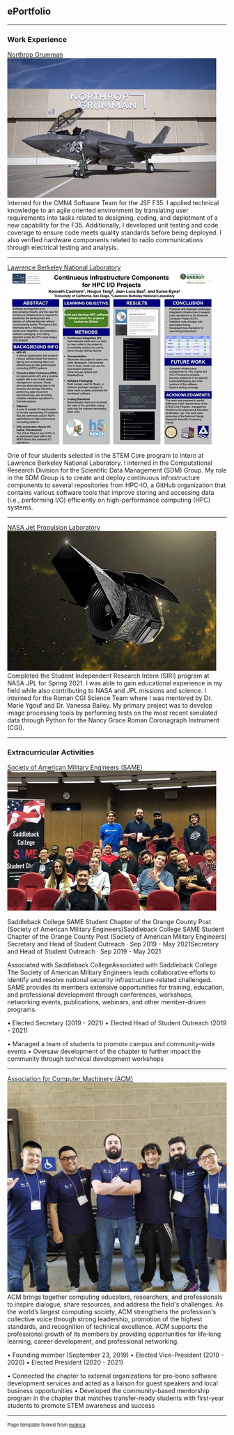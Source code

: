 ## ePortfolio

---

### Work Experience

[Northrop Grumman](https://www.northropgrumman.com/)
<img src="images/ngc.jpg?raw=true"/>
Interned for the CMN4 Software Team for the JSF F35.
I applied technical knowledge to an agile oriented environment by translating user requirements into tasks related to designing, coding, and deplotment of a new capability for the F35.
Additionally, I developed unit testing and code coverage to ensure code meets quality standards before being deployed.
I also verified hardware components related to radio communications through electrical testing and analysis.

---
[Lawrence Berkeley National Laboratory](https://www.lbl.gov/)
<img src="images/lbnl.jpg?raw=true"/>
One of four students selected in the STEM Core program to intern at Lawrence Berkeley National Laboratory. I interned in the Computational Research Division for the Scientific Data Management (SDM) Group. 
My role in the SDM Group is to create and deploy continuous infrastructure components to several repositories from HPC-IO, a GitHub organization that contains various software tools that improve storing and accessing data (i.e., performing I/O) efficiently on high-performance computing (HPC) systems.

---
[NASA Jet Propulsion Laboratory](https://www.jpl.nasa.gov/)
<img src="images/jpl.jpg?raw=true"/>
Completed the Student Independent Research Intern (SIRI) program at NASA JPL for Spring 2021. I was able to gain educational experience in my field while also contributing to NASA and JPL missions and science. 
I interned for the Roman CGI Science Team where I was mentored by Dr. Marie Ygouf and Dr. Vanessa Bailey. 
My primary project was to develop image processing tools by performing tests on the most recent simulated data through Python for the Nancy Grace Roman Coronagraph Instrument (CGI).

---

### Extracurricular Activities

[Society of American Military Engineers (SAME)](https://www.same.org/)
<img src="images/same.jpg?raw=true"/>

Saddleback College SAME Student Chapter of the Orange County Post (Society of American Military Engineers)Saddleback College SAME Student Chapter of the Orange County Post (Society of American Military Engineers)
Secretary and Head of Student Outreach · Sep 2019 - May 2021Secretary and Head of Student Outreach · Sep 2019 - May 2021

Associated with Saddleback CollegeAssociated with Saddleback College
The Society of American Military Engineers leads collaborative efforts to identify and resolve national security infrastructure-related challenged. SAME provides its members extensive opportunities for training, education, and professional development through conferences, workshops, networking events, publications, webinars, and other member-driven programs.

• Elected Secretary (2019 - 2021)
• Elected Head of Student Outreach (2019 - 2021)

• Managed a team of students to promote campus and community-wide events
• Oversaw development of the chapter to further impact the community through technical development workshops

---

[Association for Computer Machinery (ACM)](https://www.acm.org/)
<img src="images/icpc.png?raw=true"/>
ACM brings together computing educators, researchers, and professionals to inspire dialogue, share resources, and address the field's challenges. 
As the world’s largest computing society, ACM strengthens the profession's collective voice through strong leadership, promotion of the highest standards, and recognition of technical excellence. 
ACM supports the professional growth of its members by providing opportunities for life‐long learning, career development, and professional networking.

• Founding member (September 23, 2019)
• Elected Vice-President (2019 - 2020)
• Elected President (2020 - 2021)

• Connected the chapter to external organizations for pro-bono software development services and acted as a liaison for guest speakers and local business opportunities
• Developed the community-based mentorship program in the chapter that matches transfer-ready students with first-year students to promote STEM awareness and success

---
<p style="font-size:11px">Page template forked from <a href="https://github.com/evanca/quick-portfolio">evanca</a></p>
<!-- Remove above link if you don't want to attibute -->
